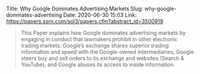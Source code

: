 Title: Why Google Dominates Advertising Markets
Slug: why-google-dominates-advertising
Date: 2020-06-30 15:03
Link: https://papers.ssrn.com/sol3/papers.cfm?abstract_id=3500919

> This Paper explains how Google dominates advertising markets by engaging in conduct that lawmakers prohibit in other electronic trading markets: Google’s exchange shares superior trading information and speed with the Google-owned intermediaries, Google steers buy and sell orders to its exchange and websites (Search & YouTube), and Google abuses its access to inside information.
